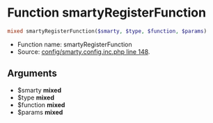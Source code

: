 Function smartyRegisterFunction
===========================





```php
mixed smartyRegisterFunction($smarty, $type, $function, $params)
```

* Function name: smartyRegisterFunction
* Source: [config/smarty.config.inc.php line 148](https://github.com/PrestaShop/PrestaShop/blob/1.5.0.3/config/smarty.config.inc.php#L148).

Arguments
---------

* $smarty **mixed**
* $type **mixed**
* $function **mixed**
* $params **mixed**


